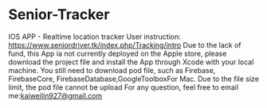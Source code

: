 # Senior-Tracker
IOS APP - Realtime location tracker
User instruction: https://www.seniordriver.tk/index.php/Tracking/intro
Due to the lack of fund, this App ia not currently deployed on the Apple store, please download the project file and install the App through Xcode with your local machine.
You still need to download pod file, such as Firebase, FirebaseCore, FirebaseDatabase,GoogleToolboxFor Mac.
Due to the file size limit, the pod file cannot be upload
For any question, feel free to email me:kaiweilin927@gmail.com
